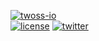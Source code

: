 [![twoss-io](https://img.shields.io/badge/臺灣開源軟體協作工坊-TWOSS-orange.svg)](https://twoss-io.github.io)  
[![license](https://img.shields.io/github/license/twoss-io/open-island.svg)](https://github.com/twoss-io/open-island/blob/master/LICENSE)
[![twitter](https://img.shields.io/badge/%23開源-twitter-blue.svg)](https://twitter.com/hashtag/%E9%96%8B%E6%BA%90?f=tweets&vertical=default&src=hash)
